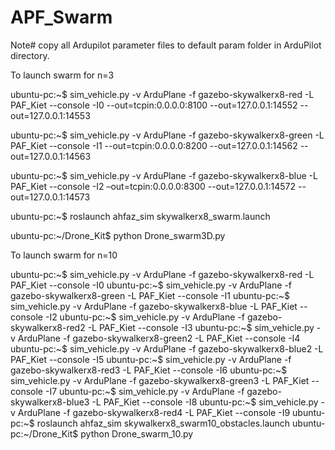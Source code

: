 # APF_Swarm


Note# copy all Ardupilot parameter files to default param folder in ArduPilot directory.

To launch swarm for n=3

ubuntu-pc:~$ sim_vehicle.py -v ArduPlane -f gazebo-skywalkerx8-red -L PAF_Kiet  --console  -I0 --out=tcpin:0.0.0.0:8100 --out=127.0.0.1:14552 --out=127.0.0.1:14553

ubuntu-pc:~$ sim_vehicle.py -v ArduPlane -f gazebo-skywalkerx8-green -L PAF_Kiet  --console  -I1 --out=tcpin:0.0.0.0:8200 --out=127.0.0.1:14562 --out=127.0.0.1:14563

ubuntu-pc:~$ sim_vehicle.py -v ArduPlane -f gazebo-skywalkerx8-blue -L PAF_Kiet  --console  -I2 –out=tcpin:0.0.0.0:8300 --out=127.0.0.1:14572 --out=127.0.0.1:14573

ubuntu-pc:~$ roslaunch ahfaz_sim skywalkerx8_swarm.launch

ubuntu-pc:~/Drone_Kit$ python Drone_swarm3D.py

To launch swarm for n=10

 ubuntu-pc:~$ sim_vehicle.py -v ArduPlane -f gazebo-skywalkerx8-red -L PAF_Kiet  --console  -I0
 ubuntu-pc:~$ sim_vehicle.py -v ArduPlane -f gazebo-skywalkerx8-green -L PAF_Kiet  --console  -I1
 ubuntu-pc:~$ sim_vehicle.py -v ArduPlane -f gazebo-skywalkerx8-blue -L PAF_Kiet  --console  -I2
 ubuntu-pc:~$ sim_vehicle.py -v ArduPlane -f gazebo-skywalkerx8-red2 -L PAF_Kiet  --console  -I3
 ubuntu-pc:~$ sim_vehicle.py -v ArduPlane -f gazebo-skywalkerx8-green2 -L PAF_Kiet  --console  -I4
 ubuntu-pc:~$ sim_vehicle.py -v ArduPlane -f gazebo-skywalkerx8-blue2 -L PAF_Kiet  --console  -I5
 ubuntu-pc:~$ sim_vehicle.py -v ArduPlane -f gazebo-skywalkerx8-red3 -L PAF_Kiet  --console  -I6
 ubuntu-pc:~$ sim_vehicle.py -v ArduPlane -f gazebo-skywalkerx8-green3 -L PAF_Kiet  --console  -I7
 ubuntu-pc:~$ sim_vehicle.py -v ArduPlane -f gazebo-skywalkerx8-blue3 -L PAF_Kiet  --console  -I8
 ubuntu-pc:~$ sim_vehicle.py -v ArduPlane -f gazebo-skywalkerx8-red4 -L PAF_Kiet  --console  -I9
 ubuntu-pc:~$ roslaunch ahfaz_sim skywalkerx8_swarm10_obstacles.launch
 ubuntu-pc:~/Drone_Kit$ python Drone_swarm_10.py


